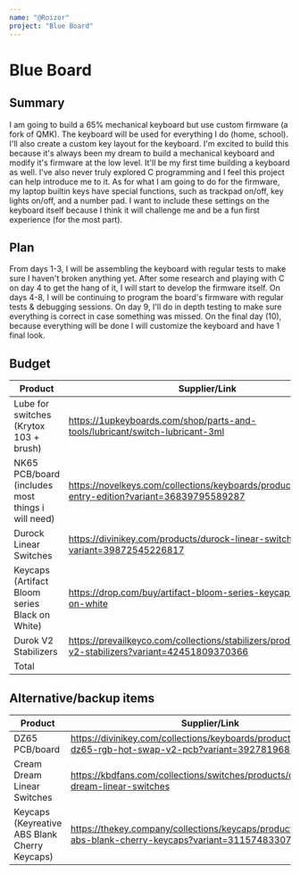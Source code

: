 ```yaml
---
name: "@Roizor"
project: "Blue Board"
---
```


# Blue Board

## Summary

  I am going to build a 65% mechanical keyboard but use custom firmware (a fork of QMK). The keyboard will be used for everything I do (home, school). 
  I'll also create a custom key layout for the keyboard.
  I'm excited to build this because it's always been my dream to build a mechanical keyboard and modify it's firmware at the low level. It'll be my first time building a keyboard as well.
  I've also never truly explored C programming and I feel this project can help introduce me to it. As for what I am going to do for the firmware, my laptop builtin keys have special functions, such as trackpad on/off, key lights on/off, and a number pad. I want to include these settings on the keyboard itself because I think it will challenge me and be a fun first experience (for the most part). 

## Plan

From days 1-3, I will be assembling the keyboard with regular tests to make sure I haven't broken anything yet.
After some research and playing with C on day 4 to get the hang of it, I will start to develop the firmware itself.
On days 4-8, I will be continuing to program the board's firmware with regular tests & debugging sessions.
On day 9, I'll do in depth testing to make sure everything is correct in case something was missed.
On the final day (10), because everything will be done I will customize the keyboard and have 1 final look. 

## Budget

| Product         | Supplier/Link                         | Cost   |
| --------------- | ------------------------------------- | ------ |
| Lube for switches (Krytox 103 + brush)  | https://1upkeyboards.com/shop/parts-and-tools/lubricant/switch-lubricant-3ml | $11.00  |
| NK65 PCB/board (includes most things i will need) | https://novelkeys.com/collections/keyboards/products/nk65-entry-edition?variant=36839795589287  | $95.00 |
| Durock Linear Switches| https://divinikey.com/products/durock-linear-switches?variant=39872545226817 | $38.88|
| Keycaps (Artifact Bloom series Black on White) | https://drop.com/buy/artifact-bloom-series-keycap-set-black-on-white| $35.00|
| Durok V2 Stabilizers | https://prevailkeyco.com/collections/stabilizers/products/durock-v2-stabilizers?variant=42451809370366 | $4.00 |
| Total           |                                       | $183.88 |

## Alternative/backup items
| Product         | Supplier/Link                         | Cost   |
| --------------- | ------------------------------------- | ------ |
| DZ65 PCB/board | https://divinikey.com/collections/keyboards/products/kbdfans-dz65-rgb-hot-swap-v2-pcb?variant=39278196883521  | $95.00 |
| Cream Dream Linear Switches| https://kbdfans.com/collections/switches/products/cream-dream-linear-switches | $68.88 |
| Keycaps (Keyreative ABS Blank Cherry Keycaps) |https://thekey.company/collections/keycaps/products/keyreative-abs-blank-cherry-keycaps?variant=31157483307097 | $35.00|

